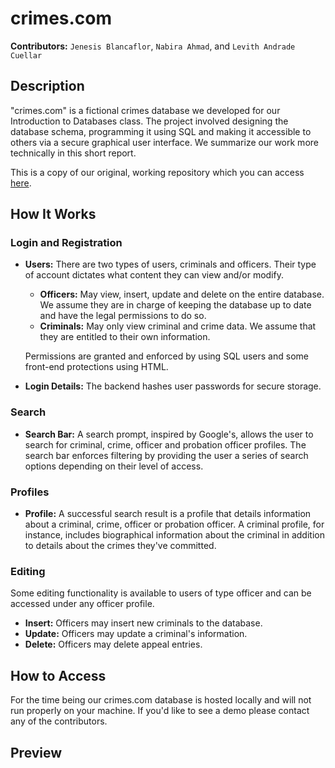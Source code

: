 # crimes.com

**Contributors:** `Jenesis Blancaflor`, `Nabira Ahmad`, and `Levith Andrade Cuellar`

## Description
"crimes.com" is a fictional crimes database we developed for our Introduction to Databases class. The project involved designing the database schema, programming it using SQL and making it accessible to others via a secure graphical user interface. We summarize our work more technically in this short report.

This is a copy of our original, working repository which you can access [here](https://github.com/jb7801/crimes_database). 

## How It Works

### Login and Registration
- **Users:** There are two types of users, criminals and officers. Their type of account dictates what content they can view and/or modify.
  - **Officers:** May view, insert, update and delete on the entire database. We assume they are in charge of keeping the database up to date and have the legal permissions to do so.
  - **Criminals:** May only view criminal and crime data. We assume that they are entitled to their own information.

  Permissions are granted and enforced by using SQL users and some front-end protections using HTML.

- **Login Details:** The backend hashes user passwords for secure storage. 

### Search
- **Search Bar:** A search prompt, inspired by Google's, allows the user to search for criminal, crime, officer and probation officer profiles. The search bar enforces filtering by providing the user a series of search options depending on their level of access.

### Profiles
- **Profile:** A successful search result is a profile that details information about a criminal, crime, officer or probation officer. A criminal profile, for instance, includes biographical information about the criminal in addition to details about the crimes they've committed.

### Editing
Some editing functionality is available to users of type officer and can be accessed under any officer profile.
- **Insert:** Officers may insert new criminals to the database.
- **Update:** Officers may update a criminal's information.
- **Delete:** Officers may delete appeal entries.

## How to Access
For the time being our crimes.com database is hosted locally and will not run properly on your machine. If you'd like to see a demo please contact any of the contributors.

## Preview
